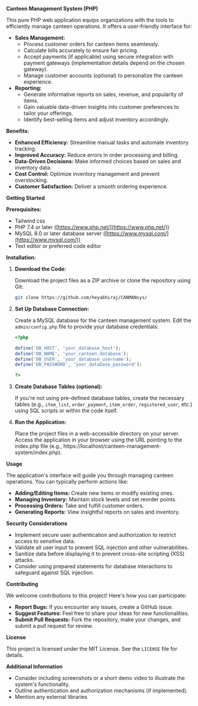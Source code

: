 **Canteen Management System (PHP)**

This pure PHP web application equips organizations with the tools to efficiently manage canteen operations. It offers a user-friendly interface for:

* **Sales Management:**
    - Process customer orders for canteen items seamlessly.
    - Calculate bills accurately to ensure fair pricing.
    - Accept payments (if applicable) using secure integration with payment gateways (implementation details depend on the chosen gateway).
    - Manage customer accounts (optional) to personalize the canteen experience.
* **Reporting:**
    - Generate informative reports on sales, revenue, and popularity of items.
    - Gain valuable data-driven insights into customer preferences to tailor your offerings.
    - Identify best-selling items and adjust inventory accordingly.

**Benefits:**

* **Enhanced Efficiency:** Streamline manual tasks and automate inventory tracking.
* **Improved Accuracy:** Reduce errors in order processing and billing.
* **Data-Driven Decisions:** Make informed choices based on sales and inventory data.
* **Cost Control:** Optimize inventory management and prevent overstocking.
* **Customer Satisfaction:** Deliver a smooth ordering experience.

**Getting Started**

**Prerequisites:**
- Tailwind css
- PHP 7.4 or later ([https://www.php.net/](https://www.php.net/))
- MySQL 8.0 or later database server ([https://www.mysql.com/](https://www.mysql.com/))
- Text editor or preferred code editor

**Installation:**

1. **Download the Code:**

   Download the project files as a ZIP archive or clone the repository using Git:

   ```bash
   git clone https://github.com/heyabhiraj/CANMANsys/
   ```

2. **Set Up Database Connection:**

   Create a MySQL database for the canteen management system.
   Edit the `admin/config.php` file to provide your database credentials:

   ```php
   <?php

   define('DB_HOST', 'your_database_host');
   define('DB_NAME', 'your_canteen_database');
   define('DB_USER', 'your_database_username');
   define('DB_PASSWORD', 'your_database_password');

   ?>
   ```

3. **Create Database Tables (optional):**

   If you're not using pre-defined database tables, create the necessary tables (e.g., `item_list`, `order_payment`, `item_order`, `registered_user`, etc.) using SQL scripts or within the code itself.

4. **Run the Application:**

   Place the project files in a web-accessible directory on your server.
   Access the application in your browser using the URL pointing to the index.php file (e.g., https://localhost/canteen-management-system/index.php).

**Usage**

The application's interface will guide you through managing canteen operations. You can typically perform actions like:

- **Adding/Editing Items:** Create new items or modify existing ones.
- **Managing Inventory:** Maintain stock levels and set reorder points.
- **Processing Orders:** Take and fulfill customer orders.
- **Generating Reports:** View insightful reports on sales and inventory.

**Security Considerations**

- Implement secure user authentication and authorization to restrict access to sensitive data.
- Validate all user input to prevent SQL injection and other vulnerabilities.
- Sanitize data before displaying it to prevent cross-site scripting (XSS) attacks.
- Consider using prepared statements for database interactions to safeguard against SQL injection.

**Contributing**

We welcome contributions to this project! Here's how you can participate:

* **Report Bugs:** If you encounter any issues, create a GitHub issue.
* **Suggest Features:** Feel free to share your ideas for new functionalities.
* **Submit Pull Requests:** Fork the repository, make your changes, and submit a pull request for review.

**License**

This project is licensed under the MIT License. See the `LICENSE` file for details.

**Additional Information**

- Consider including screenshots or a short demo video to illustrate the system's functionality.
- Outline authentication and authorization mechanisms (if implemented).
- Mention any external libraries
